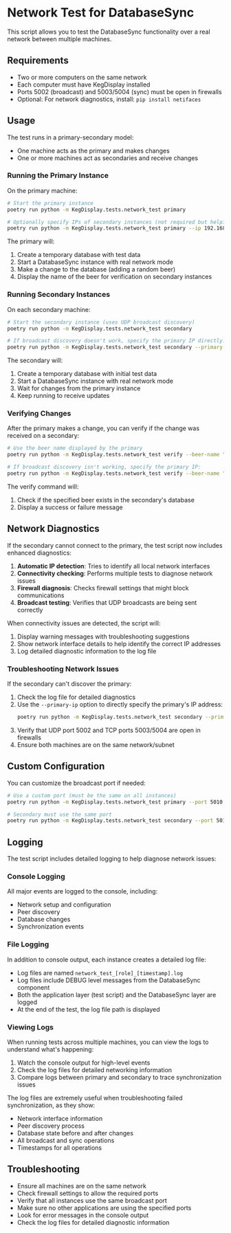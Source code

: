 # Network Test for DatabaseSync

This script allows you to test the DatabaseSync functionality over a real network between multiple machines.

## Requirements

- Two or more computers on the same network
- Each computer must have KegDisplay installed
- Ports 5002 (broadcast) and 5003/5004 (sync) must be open in firewalls
- Optional: For network diagnostics, install: `pip install netifaces`

## Usage

The test runs in a primary-secondary model:
- One machine acts as the primary and makes changes
- One or more machines act as secondaries and receive changes

### Running the Primary Instance

On the primary machine:

```bash
# Start the primary instance
poetry run python -m KegDisplay.tests.network_test primary

# Optionally specify IPs of secondary instances (not required but helpful for logging)
poetry run python -m KegDisplay.tests.network_test primary --ip 192.168.1.101 --ip 192.168.1.102
```

The primary will:
1. Create a temporary database with test data
2. Start a DatabaseSync instance with real network mode
3. Make a change to the database (adding a random beer)
4. Display the name of the beer for verification on secondary instances

### Running Secondary Instances

On each secondary machine:

```bash
# Start the secondary instance (uses UDP broadcast discovery)
poetry run python -m KegDisplay.tests.network_test secondary

# If broadcast discovery doesn't work, specify the primary IP directly:
poetry run python -m KegDisplay.tests.network_test secondary --primary-ip 192.168.1.100
```

The secondary will:
1. Create a temporary database with initial test data
2. Start a DatabaseSync instance with real network mode
3. Wait for changes from the primary instance
4. Keep running to receive updates

### Verifying Changes

After the primary makes a change, you can verify if the change was received on a secondary:

```bash
# Use the beer name displayed by the primary
poetry run python -m KegDisplay.tests.network_test verify --beer-name "New Beer 123"

# If broadcast discovery isn't working, specify the primary IP:
poetry run python -m KegDisplay.tests.network_test verify --beer-name "New Beer 123" --primary-ip 192.168.1.100
```

The verify command will:
1. Check if the specified beer exists in the secondary's database
2. Display a success or failure message

## Network Diagnostics

If the secondary cannot connect to the primary, the test script now includes enhanced diagnostics:

1. **Automatic IP detection**: Tries to identify all local network interfaces
2. **Connectivity checking**: Performs multiple tests to diagnose network issues
3. **Firewall diagnosis**: Checks firewall settings that might block communications
4. **Broadcast testing**: Verifies that UDP broadcasts are being sent correctly

When connectivity issues are detected, the script will:
1. Display warning messages with troubleshooting suggestions
2. Show network interface details to help identify the correct IP addresses
3. Log detailed diagnostic information to the log file

### Troubleshooting Network Issues

If the secondary can't discover the primary:

1. Check the log file for detailed diagnostics
2. Use the `--primary-ip` option to directly specify the primary's IP address:
   ```bash
   poetry run python -m KegDisplay.tests.network_test secondary --primary-ip 192.168.1.100
   ```
3. Verify that UDP port 5002 and TCP ports 5003/5004 are open in firewalls
4. Ensure both machines are on the same network/subnet

## Custom Configuration

You can customize the broadcast port if needed:

```bash
# Use a custom port (must be the same on all instances)
poetry run python -m KegDisplay.tests.network_test primary --port 5010

# Secondary must use the same port
poetry run python -m KegDisplay.tests.network_test secondary --port 5010
```

## Logging

The test script includes detailed logging to help diagnose network issues:

### Console Logging
All major events are logged to the console, including:
- Network setup and configuration
- Peer discovery
- Database changes
- Synchronization events

### File Logging
In addition to console output, each instance creates a detailed log file:
- Log files are named `network_test_[role]_[timestamp].log`
- Log files include DEBUG level messages from the DatabaseSync component
- Both the application layer (test script) and the DatabaseSync layer are logged
- At the end of the test, the log file path is displayed

### Viewing Logs
When running tests across multiple machines, you can view the logs to understand what's happening:
1. Watch the console output for high-level events
2. Check the log files for detailed networking information
3. Compare logs between primary and secondary to trace synchronization issues

The log files are extremely useful when troubleshooting failed synchronization, as they show:
- Network interface information
- Peer discovery process
- Database state before and after changes
- All broadcast and sync operations
- Timestamps for all operations

## Troubleshooting

- Ensure all machines are on the same network
- Check firewall settings to allow the required ports
- Verify that all instances use the same broadcast port
- Make sure no other applications are using the specified ports
- Look for error messages in the console output
- Check the log files for detailed diagnostic information 